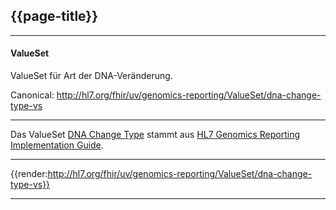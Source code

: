 ## {{page-title}}

---

#### ValueSet

ValueSet für Art der DNA-Veränderung.

Canonical: http://hl7.org/fhir/uv/genomics-reporting/ValueSet/dna-change-type-vs

---

Das ValueSet [DNA Change Type](http://hl7.org/fhir/uv/genomics-reporting/STU2/ValueSet-dna-change-type-vs.html) stammt aus [HL7 Genomics Reporting Implementation Guide](http://hl7.org/fhir/uv/genomics-reporting/STU2/).

---

{{render:http://hl7.org/fhir/uv/genomics-reporting/ValueSet/dna-change-type-vs}}

---